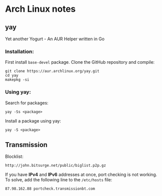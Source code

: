 
# Arch Linux notes

## yay

Yet another Yogurt - An AUR Helper written in Go

### Installation:

First install ```base-devel``` package. Clone the GitHub repository and compile:

```
git clone https://aur.archlinux.org/yay.git
cd yay
makepkg -si
```

### Using yay:

Search for packages:

```
yay -Ss <package>
```

Install a package using yay:

```
yay -S <package>
```

## Transmission

Blocklist:

```console
http://john.bitsurge.net/public/biglist.p2p.gz
```

If you have **IPv4** and **IPv6** addresses at once, port checking is not working. To solve, add the following line to the ```/etc/hosts``` file:

```console
87.98.162.88 portcheck.transmissionbt.com
```
